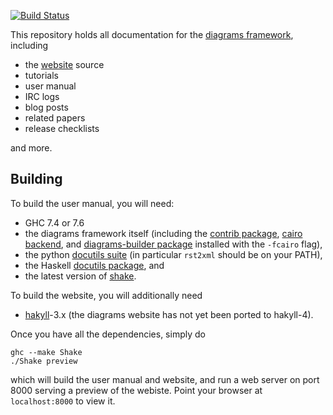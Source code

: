 [![Build Status](https://secure.travis-ci.org/diagrams/diagrams-doc.png)](http://travis-ci.org/diagrams/diagrams-doc)

This repository holds all documentation for the
[diagrams framework](http://projects.haskell.org/diagrams), including

* the [website](http://projects.haskell.org) source
* tutorials
* user manual
* IRC logs
* blog posts
* related papers
* release checklists

and more.

## Building

To build the user manual, you will need:

* GHC 7.4 or 7.6
* the diagrams framework itself (including the
  [contrib package](http://github.com/diagrams/diagrams-contrib),
  [cairo backend](http://github.com/diagrams/diagrams-cairo), and
  [diagrams-builder package](http://github.com/diagrams/diagrams-builder)
  installed with the `-fcairo` flag),
* the python [docutils suite](http://docutils.sourceforge.net/) (in
  particular `rst2xml` should be on your PATH),
* the Haskell [docutils package](http://github.com/diagrams/docutils), and
* the latest version of [shake](http://hackage.haskell.org/package/shake).

To build the website, you will additionally need

* [hakyll](http://hackage.haskell.org/package/hakyll)-3.x (the
  diagrams website has not yet been ported to hakyll-4).

Once you have all the dependencies, simply do

    ghc --make Shake
    ./Shake preview

which will build the user manual and website, and run a web server on
port 8000 serving a preview of the webiste.  Point your browser at
`localhost:8000` to view it.

